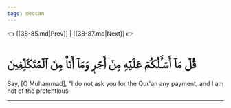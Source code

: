```yaml
---
tags: meccan
---
```


👈 [[38-85.md|Prev]] | [[38-87.md|Next]] 👉

# قُلۡ مَآ أَسۡـَٔلُكُمۡ عَلَيۡهِ مِنۡ أَجۡرٖ وَمَآ أَنَا۠ مِنَ ٱلۡمُتَكَلِّفِينَ

Say, [O Muhammad], "I do not ask you for the Qur'an any payment, and I am not of the pretentious

---

